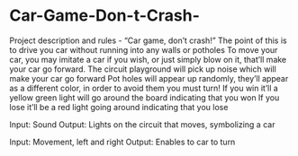 # Car-Game-Don-t-Crash-
Project description and rules - “Car game, don’t crash!”
The point of this is to drive you car without running into any walls or potholes
To move your car, you may imitate a car if you wish, or just simply blow on it, that’ll make your car go forward. The circuit playground will pick up noise which will make your car go forward
Pot holes will appear up randomly, they’ll appear as a different color, in order to avoid them you must turn!
If you win it’ll a yellow green light will go around the board indicating that you won
If you lose it’ll be a red light going around indicating that you lose

Input: Sound
Output: Lights on the circuit that moves, symbolizing a car

Input: Movement, left and right
Output: Enables to car to turn
